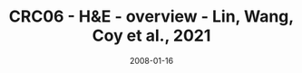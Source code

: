 ---
title: CRC06 - H&E - overview - Lin, Wang, Coy et al., 2021
image: https://labsyspharm.github.io/HTA-CRCATLAS-1/images/thumbnail-crc06-he-overview.jpg
date: '2008-01-16'
minerva_link: https://labsyspharm.github.io/HTA-CRCATLAS-1/minerva/crc06-he-overview.html
info_link: null
show_page_link: false
tags:
    - overview-crc
---